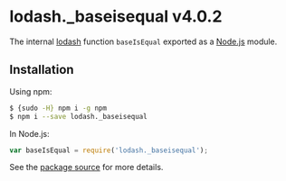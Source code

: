 # lodash._baseisequal v4.0.2

The internal [lodash](https://lodash.com/) function `baseIsEqual` exported as a [Node.js](https://nodejs.org/) module.

## Installation

Using npm:
```bash
$ {sudo -H} npm i -g npm
$ npm i --save lodash._baseisequal
```

In Node.js:
```js
var baseIsEqual = require('lodash._baseisequal');
```

See the [package source](https://github.com/lodash/lodash/blob/4.0.2-npm-packages/lodash._baseisequal) for more details.
